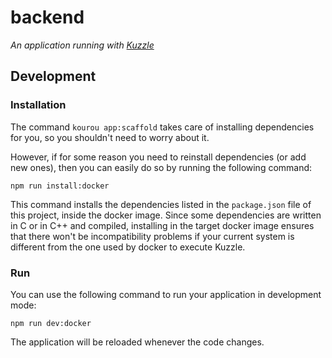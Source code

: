 # backend

_An application running with [Kuzzle](https://github.com/kuzzleio/kuzzle)_

## Development

### Installation

The command `kourou app:scaffold` takes care of installing dependencies for you, so you shouldn't need to worry about it.

However, if for some reason you need to reinstall dependencies (or add new ones), then you can easily do so by running the following command:

`npm run install:docker`

This command installs the dependencies listed in the `package.json` file of this project, inside the docker image. Since some dependencies are written in C or in C++ and compiled, installing in the target docker image ensures that there won't be incompatibility problems if your current system is different from the one used by docker to execute Kuzzle.

### Run

You can use the following command to run your application in development mode:

`npm run dev:docker`

The application will be reloaded whenever the code changes.
